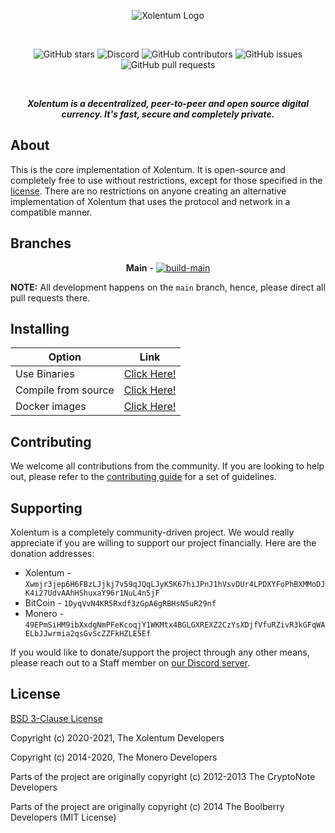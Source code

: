 <p align="center">
  <img src="https://xolentum.org/resources/press-kit/assets/logo.png" alt="Xolentum Logo">
</p>

<p>&nbsp;</p>
<p align="center"><img alt="GitHub stars" src="https://img.shields.io/github/stars/xolentum/xolentum?style=social">
<img alt="Discord" src="https://img.shields.io/discord/657866019829973002">
<img alt="GitHub contributors" src="https://img.shields.io/github/contributors/xolentum/xolentum">
<img alt="GitHub issues" src="https://img.shields.io/github/issues/xolentum/xolentum">
<img alt="GitHub pull requests" src="https://img.shields.io/github/issues-pr/xolentum/xolentum"></p>
<p>&nbsp;</p>

<p align="center">
  <b><i>Xolentum is a decentralized, peer-to-peer and open source digital currency. It's fast, secure and completely private.</i></b>
</p>

## About

This is the core implementation of Xolentum. It is open-source and completely free to use without restrictions, except for those specified in the [license](LICENSE). There are no restrictions on anyone creating an alternative implementation of Xolentum that uses the protocol and network in a compatible manner.

## Branches

<p align="center">
  <b>Main</b> - <a href="https://github.com/xolentum/xolentum/" rel="nofollow"><img src="https://github.com/xolentum/xolentum/workflows/Build/badge.svg?branch=main" alt="build-main" style="max-width:100%;"></a>
</p>

**NOTE:** All development happens on the `main` branch, hence, please direct all pull requests there.

## Installing

| Option | Link |
| --- | --- |
| Use Binaries | [Click Here!](https://github.com/xolentum/xolentum/releases/latest) |
| Compile from source | [Click Here!](https://xolentum.org/resources/guides/compilation) |
| Docker images | [Click Here!](https://www.xolentum.org/resources/guides/compilation/#docker) |

## Contributing

We welcome all contributions from the community. If you are looking to help out, please refer to the [contributing guide](CONTRIBUTING.md) for a set of guidelines.

## Supporting

Xolentum is a completely community-driven project. We would really appreciate if you are willing to support our project financially. Here are the donation addresses:

* Xolentum - `Xwmjr3jep6H6FBzLJjkj7v59qJQqLJyK5K67hiJPnJ1hVsvDUr4LPDXYFoPhBXMMoDJK4i27UdvAAhHShuxaY96r1NuL4n5jF`
* BitCoin - `1DyqVvN4KR5Rxdf3zGpA6gRBHsN5uR29nf`
* Monero - `49EPmSiHM9ibXxdgNmPFeKcoqjY1WKMtx4BGLGXREXZ2CzYsXDjfVfuRZivR3kGFqWAELbJJwrmia2qsGvScZZFkHZLE5Ef`

If you would like to donate/support the project through any other means, please reach out to a Staff member on [our Discord server](https://chat.xolentum.org/).

## License

[BSD 3-Clause License](https://github.com/xolentum/xolentum/blob/master/LICENSE)

Copyright (c) 2020-2021, The Xolentum Developers

Copyright (c) 2014-2020, The Monero Developers

Parts of the project are originally copyright (c) 2012-2013 The CryptoNote
Developers

Parts of the project are originally copyright (c) 2014 The Boolberry
Developers (MIT License)
